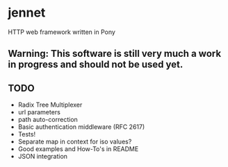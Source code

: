# jennet
HTTP web framework written in Pony

## Warning: This software is still very much a work in progress and should not be used yet.

## TODO
 - Radix Tree Multiplexer
  - url parameters
  - path auto-correction
 - Basic authentication middleware (RFC 2617)
 - Tests!
 - Separate map in context for iso values?
 - Good examples and How-To's in README
 - JSON integration

